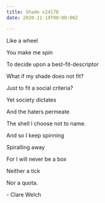 ```yaml
---
title: Shade x24178
date: 2020-11-19T00:00:00Z

---
```

Like a wheel

You make me spin

To decide upon a best-fit-descriptor

What if my shade does not fit?

Just to fit a social criteria?

Yet society dictates

And the haters permeate

The shell I choose not to name.

And so I keep spinning

Spiralling away

For I will never be a box

Neither a tick

Nor a quota.

\- Clare Welch